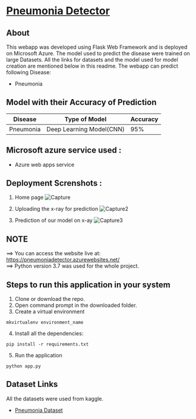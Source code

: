 # [Pneumonia Detector](https://pneumoniadetector.azurewebsites.net)

## About

This webapp was developed using Flask Web Framework and is deployed on Microsoft Azure. The model used to predict the disease were trained on large Datasets. All the links for datasets and the model used for model creation are mentioned below in this readme. The webapp can predict following Disease:

- Pneumonia

## Model with their Accuracy of Prediction

| Disease        | Type of Model            | Accuracy |
| -------------- | ------------------------ | -------- |
| Pneumonia      | Deep Learning Model(CNN) | 95%      |


## Microsoft azure service used :

- Azure web apps service


## Deployment Screnshots :
1. Home page
![Capture](https://user-images.githubusercontent.com/80303856/155894623-24371b54-0a62-452f-8867-8efa11732394.PNG)

2. Uploading the x-ray for prediction
![Capture2](https://user-images.githubusercontent.com/80303856/155896486-427de6fa-755a-45e3-a58d-481e8ab6b996.PNG)

3. Prediction of our model on x-ay
![Capture3](https://user-images.githubusercontent.com/80303856/155896511-2ce59279-9694-472e-9e2e-91b1a9fc25ba.PNG)

## NOTE

==> You can access the website live at: https://pneumoniadetector.azurewebsites.net/ <br>
==> Python version 3.7 was used for the whole project.<br>

## Steps to run this application in your system

1. Clone or download the repo.
2. Open command prompt in the downloaded folder.
3. Create a virtual environment

```
mkvirtualenv environment_name
```

4. Install all the dependencies:

```
pip install -r requirements.txt
```

5. Run the application

```
python app.py
```

## Dataset Links

All the datasets were used from kaggle.


- [Pneumonia Dataset](https://www.kaggle.com/paultimothymooney/chest-xray-pneumonia)

